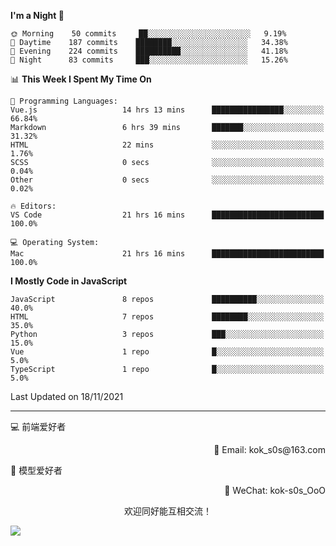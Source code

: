 <!--START_SECTION:waka-->
**I'm a Night 🦉** 

```text
🌞 Morning    50 commits     ██░░░░░░░░░░░░░░░░░░░░░░░   9.19% 
🌆 Daytime    187 commits    ████████░░░░░░░░░░░░░░░░░   34.38% 
🌃 Evening    224 commits    ██████████░░░░░░░░░░░░░░░   41.18% 
🌙 Night      83 commits     ███░░░░░░░░░░░░░░░░░░░░░░   15.26%

```


📊 **This Week I Spent My Time On** 

```text
💬 Programming Languages: 
Vue.js                   14 hrs 13 mins      ████████████████░░░░░░░░░   66.84% 
Markdown                 6 hrs 39 mins       ███████░░░░░░░░░░░░░░░░░░   31.32% 
HTML                     22 mins             ░░░░░░░░░░░░░░░░░░░░░░░░░   1.76% 
SCSS                     0 secs              ░░░░░░░░░░░░░░░░░░░░░░░░░   0.04% 
Other                    0 secs              ░░░░░░░░░░░░░░░░░░░░░░░░░   0.02%

🔥 Editors: 
VS Code                  21 hrs 16 mins      █████████████████████████   100.0%

💻 Operating System: 
Mac                      21 hrs 16 mins      █████████████████████████   100.0%

```

**I Mostly Code in JavaScript** 

```text
JavaScript               8 repos             ██████████░░░░░░░░░░░░░░░   40.0% 
HTML                     7 repos             ████████░░░░░░░░░░░░░░░░░   35.0% 
Python                   3 repos             ███░░░░░░░░░░░░░░░░░░░░░░   15.0% 
Vue                      1 repo              █░░░░░░░░░░░░░░░░░░░░░░░░   5.0% 
TypeScript               1 repo              █░░░░░░░░░░░░░░░░░░░░░░░░   5.0%

```



 Last Updated on 18/11/2021
<!--END_SECTION:waka-->

---

💻 前端爱好者 

<p align="right">
📧 Email: kok_s0s@163.com 
</p> 

<p align="left">
🧩 模型爱好者
</p>

<p align="right">
📲 WeChat: kok-s0s_OoO
</p>


<p align="center">欢迎同好能互相交流！</p>

<img align="center"  src="https://www.kok-s0s.top/usr/uploads/2021/01/4291479694.jpg">
